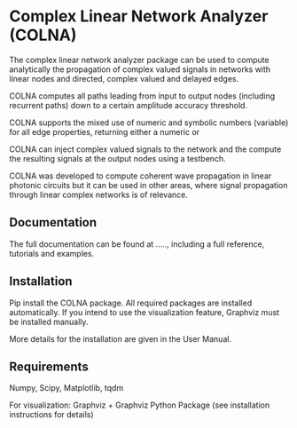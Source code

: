 Complex Linear Network Analyzer (COLNA)
=======================================

The complex linear network analyzer package can be used to compute analytically the propagation of complex valued
signals in networks with linear nodes and directed, complex valued and delayed edges.

COLNA computes all paths leading from input to output nodes (including recurrent paths) down to a certain amplitude accuracy threshold.

COLNA supports the mixed use of numeric and symbolic numbers (variable) for all edge properties, returning either a numeric or

COLNA can inject complex valued signals to the network and the compute the resulting signals at the output nodes using a testbench.

COLNA was developed to compute coherent wave propagation in linear photonic circuits but it can be used
in other areas, where signal propagation through linear complex networks is of relevance.

Documentation
-------------
The full documentation can be found at ....., including a full reference, tutorials and examples.

Installation
------------
Pip install the COLNA package. All required packages are installed automatically.
If you intend to use the visualization feature, Graphviz must be installed manually.

More details for the installation are given in the User Manual.



Requirements
------------
Numpy, Scipy, Matplotlib, tqdm

For visualization: Graphviz + Graphviz Python Package (see installation instructions for details)